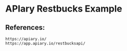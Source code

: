
# APIary Restbucks Example


## References:

	https://apiary.io/
	https://app.apiary.io/restbucksapi/
	


	


    